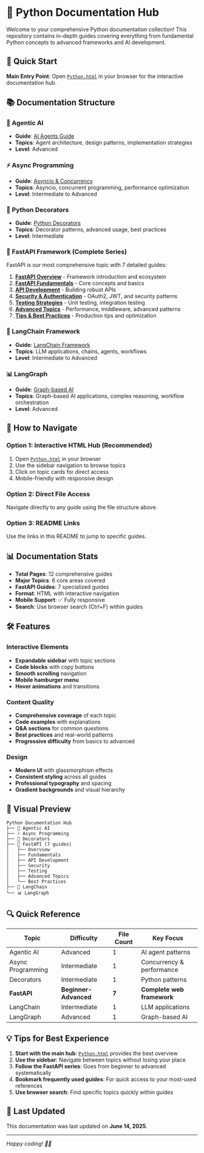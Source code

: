 # 🐍 Python Documentation Hub

Welcome to your comprehensive Python documentation collection! This repository contains in-depth guides covering everything from fundamental Python concepts to advanced frameworks and AI development.

## 🚀 Quick Start

**Main Entry Point**: Open [`Python.html`](Python.html) in your browser for the interactive documentation hub.

## 📚 Documentation Structure

### 🤖 Agentic AI
- **Guide**: [AI Agents Guide](Agentic%20AI/agentic-ai-guide.html)
- **Topics**: Agent architecture, design patterns, implementation strategies
- **Level**: Advanced

### ⚡ Async Programming
- **Guide**: [Asyncio & Concurrency](Async%20Programming/async-programming-guide.html)
- **Topics**: Asyncio, concurrent programming, performance optimization
- **Level**: Intermediate to Advanced

### 🎨 Python Decorators
- **Guide**: [Python Decorators](Decorators/decorators-guide.html)
- **Topics**: Decorator patterns, advanced usage, best practices
- **Level**: Intermediate

### 🚀 FastAPI Framework (Complete Series)
FastAPI is our most comprehensive topic with 7 detailed guides:

1. **[FastAPI Overview](FastAPI/fastapi-guide.html)** - Framework introduction and ecosystem
2. **[FastAPI Fundamentals](FastAPI/1.Basic/fastapi-basics-complete.html)** - Core concepts and basics
3. **[API Development](FastAPI/2.API%20Development/api-development-guide.html)** - Building robust APIs
4. **[Security & Authentication](FastAPI/3.Security/security-guide.html)** - OAuth2, JWT, and security patterns
5. **[Testing Strategies](FastAPI/4.Testing/testing-guide.html)** - Unit testing, integration testing
6. **[Advanced Topics](FastAPI/5.Advanced%20Topics/advanced-topics-guide.html)** - Performance, middleware, advanced patterns
7. **[Tips & Best Practices](FastAPI/6.Miscellaneous/miscellaneous-guide.html)** - Production tips and optimization

### 🦜 LangChain Framework
- **Guide**: [LangChain Framework](LangChain/langchain-documentation.html)
- **Topics**: LLM applications, chains, agents, workflows
- **Level**: Intermediate to Advanced

### 📊 LangGraph
- **Guide**: [Graph-based AI](LangGraph/langgraph-guide.html)
- **Topics**: Graph-based AI applications, complex reasoning, workflow orchestration
- **Level**: Advanced

## 🎯 How to Navigate

### Option 1: Interactive HTML Hub (Recommended)
1. Open [`Python.html`](Python.html) in your browser
2. Use the sidebar navigation to browse topics
3. Click on topic cards for direct access
4. Mobile-friendly with responsive design

### Option 2: Direct File Access
Navigate directly to any guide using the file structure above.

### Option 3: README Links
Use the links in this README to jump to specific guides.

## 📊 Documentation Stats

- **Total Pages**: 12 comprehensive guides
- **Major Topics**: 6 core areas covered
- **FastAPI Guides**: 7 specialized guides
- **Format**: HTML with interactive navigation
- **Mobile Support**: ✅ Fully responsive
- **Search**: Use browser search (Ctrl+F) within guides

## 🛠️ Features

### Interactive Elements
- **Expandable sidebar** with topic sections
- **Code blocks** with copy buttons
- **Smooth scrolling** navigation
- **Mobile hamburger menu**
- **Hover animations** and transitions

### Content Quality
- **Comprehensive coverage** of each topic
- **Code examples** with explanations
- **Q&A sections** for common questions
- **Best practices** and real-world patterns
- **Progressive difficulty** from basics to advanced

### Design
- **Modern UI** with glassmorphism effects
- **Consistent styling** across all guides
- **Professional typography** and spacing
- **Gradient backgrounds** and visual hierarchy

## 🎨 Visual Preview

```
Python Documentation Hub
├── 🤖 Agentic AI
├── ⚡ Async Programming  
├── 🎨 Decorators
├── 🚀 FastAPI (7 guides)
│   ├── Overview
│   ├── Fundamentals
│   ├── API Development
│   ├── Security
│   ├── Testing
│   ├── Advanced Topics
│   └── Best Practices
├── 🦜 LangChain
└── 📊 LangGraph
```

## 🔍 Quick Reference

| Topic | Difficulty | File Count | Key Focus |
|-------|------------|------------|-----------|
| Agentic AI | Advanced | 1 | AI agent patterns |
| Async Programming | Intermediate | 1 | Concurrency & performance |
| Decorators | Intermediate | 1 | Python patterns |
| **FastAPI** | **Beginner-Advanced** | **7** | **Complete web framework** |
| LangChain | Intermediate | 1 | LLM applications |
| LangGraph | Advanced | 1 | Graph-based AI |

## 💡 Tips for Best Experience

1. **Start with the main hub**: [`Python.html`](Python.html) provides the best overview
2. **Use the sidebar**: Navigate between topics without losing your place
3. **Follow the FastAPI series**: Goes from beginner to advanced systematically
4. **Bookmark frequently used guides**: For quick access to your most-used references
5. **Use browser search**: Find specific topics quickly within guides

## 🔄 Last Updated

This documentation was last updated on **June 14, 2025**.

---

*Happy coding! 🐍✨*